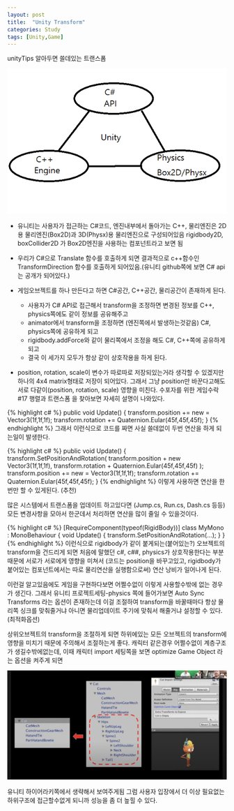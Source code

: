 ```yaml
---
layout: post
title:  "Unity Transform"
categories: Study
tags: [Unity,Game]
---
```


unityTips 알아두면 쓸데있는 트랜스폼

![Unity](../../assets/images/Unity.png)

- 유니티는 사용자가 접근하는 C#코드, 엔진내부에서 돌아가는 C++, 물리엔진은 2D용 물리엔진(Box2D)과 3D(Physx)용 물리엔진으로 구성되어있음
	rigidbody2D, boxCollider2D 가 Box2D엔진을 사용하는 컴포넌트라고 보면 됨
- 우리가 C#으로 Translate 함수를 호출하게 되면 결과적으로 c++함수인 TransformDirection 함수를 호출하게 되어있음.(유니티 github쪽에 보면 C# api는 공개가 되어있다.)
- 게임오브젝트를 하나 만든다고 하면 C#공간, C++공간, 물리공간이 존재하게 된다.
	* 사용자가 C# API로 접근해서 transform을 조정하면 변경된 정보를 C++, physics쪽에도 같이 정보를 공유해주고
	* animator에서 transform을 조정하면 (엔진쪽에서 발생하는것같음) C#, physics쪽에 공유하게 되고
	* rigidbody.addForce와 같이 물리쪽에서 조정을 해도 C#, C++쪽에 공유하게 되고
	* 결국 이 세가지 모두가 항상 같이 상호작용을 하게 된다.

- position, rotation, scale이 변수가 따로따로 저장되있는거라 생각할 수 있겠지만
	하나의 4x4 matrix형태로 저장이 되어있다. 그래서 그냥 position만 바꾼다고해도 서로 다같이(position, rotation, scale) 영향을 미친다.
	수포자를 위한 게임수락 #17 행렬과 트랜스폼 을 찾아보면 자세히 설명이 나와있다.

{% highlight c# %}
public void Update()
{
	transform.position += new = Vector3(1f,1f,1f);
	transform.rotation += Quaternion.Eular(45f,45f,45f);
}
{% endhighlight %}
그래서 이런식으로 코드를 짜면 사실 쓸데없이 두번 연산을 하게 되는일이 발생한다.

{% highlight c# %}
public void Update()
{
	transform.SetPositionAndRotation(
		transform.position + new Vector3(1f,1f,1f),
		transform.rotation + Quaternion.Eular(45f,45f,45f)
	);
	transform.position += new = Vector3(1f,1f,1f);
	transform.rotation += Quaternion.Eular(45f,45f,45f);
}
{% endhighlight %}
이렇게 사용하면 연산을 한번만 할 수 있게된다. (추천)

많은 시스템에서 트랜스폼을 업데이트 하고있다면 (Jump.cs, Run.cs, Dash.cs 등등) 
모든 변경사항을 모아서 한군데서 처리하면 연산을 많이 줄일 수 있을것이다.

{% highlight c# %}
[RequireComponent(typeof(RigidBody))]
class MyMono : MonoBehaviour
{
	void Update()
	{
		transform.SetPositionAndRotation(...);
	}
}
{% endhighlight %}
이런식으로 rigidbody가 같이 붙게되는(붙어있는?) 오브젝트의 transform을 건드리게 되면
처음에 말했던 c#, c##, physics가 상호작용한다는 부분때문에
서로가 서로에게 영향을 미쳐서 (코드는 position을 바꾸고있고, rigidbody가 붙어있는 컴포넌트에서는 따로 물리연산을 실행함으로써) 연산 낭비가 일어나게 된다.

이런걸 알고있음에도 게임을 구현하다보면 어쩔수없이 이렇게 사용할수밖에 없는 경우가 생긴다.
그래서 유니티 프로젝트세팅-physics 쪽에 들어가보면 Auto Sync Transforms 라는 옵션이 존재하는데
이걸 조절하여 transform을 바꿀때마다 항상 물리쪽 싱크를 맞춰줄거냐 아니면 물리업데이트 주기에 맞춰서 해줄거냐 설정할 수 있다. (최적화옵션)

상위오브젝트의 transform을 조절하게 되면 하위에있는 모든 오브젝트의 transform에 영향을 미치기 때문에 주의해서 조절하는게 좋다.
캐릭터 같은경우 어쩔수없이 계층구조가 생길수밖에없는데, 이때 캐릭터 import 세팅쪽을 보면 optimize Game Object 라는 옵션을 켜주게 되면

![optimizeGameObject](../../assets/images/optimizeGameObject.png)

유니티 하이어라키쪽에서 생략해서 보여주게됨
그럼 사용자 입장에서 더 이상 필요없는 하위구조에 접근할수없게 되니까 성능을 좀 더 높힐 수 있다.
